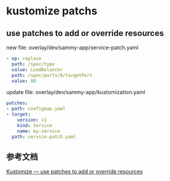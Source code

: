 # kustomize patchs

## use patches to add or override resources

new file: overlay/dev/sammy-app/service-patch.yaml

```yaml
- op: replace
  path: /spec/type
  value: LoadBalancer
  path: /spec/ports/0/targetPort
  value: 80
```

update file: overlay/dev/sammy-app/kustomization.yaml

```yaml
patches:
- path: configmap.yaml
- target:
    version: v1
    kind: Service
    name: my-service
  path: service-patch.yaml
```

## 参考文档

[Kustomize — use patches to add or override resources](https://medium.com/@giorgiodevops/kustomize-use-patches-to-add-or-override-resources-48ef65cb634c)
